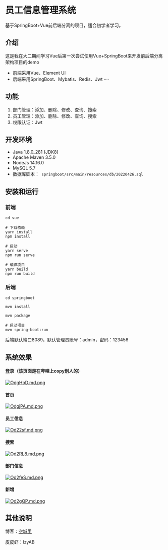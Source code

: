 # 员工信息管理系统

基于SpringBoot+Vue前后端分离的项目，适合初学者学习。

## 介绍

这是我在大二期间学习Vue后第一次尝试使用Vue+SpringBoot来开发前后端分离架构项目的demo

- 前端采用Vue、Element UI
- 后端采用SpringBoot、Mybatis、Redis、Jwt ····

## 功能

1. 部门管理：添加、删除、修改、查询、搜索
2. 员工管理：添加、删除、修改、查询、搜索
3. 权限认证：Jwt

## 开发环境

- Java 1.8.0_281 (JDK8)
- Apache Maven 3.5.0
- NodeJs 14.16.0
- MySQL 5.7
- 数据库脚本：` springboot/src/main/resources/db/20220426.sql`

## 安装和运行

### 前端

```
cd vue

# 下载依赖
yarn install
npm install

# 启动
yarn serve
npm run serve

# 编译项目
yarn build
npm run build
```

### 后端

```
cd springboot

mvn install

mvn package

# 启动项目
mvn spring-boot:run
```

后端默认端口8089，默认管理员账号：admin，密码：123456

## 系统效果

#### 登录（该页面是在哔哩上copy别人的）

[![OdgHbD.md.png](https://s1.ax1x.com/2022/05/11/OdgHbD.md.png)](https://imgtu.com/i/OdgHbD)

#### 首页

[![OdgjPA.md.png](https://s1.ax1x.com/2022/05/11/OdgjPA.md.png)](https://imgtu.com/i/OdgjPA)

#### 员工信息

[![Od22sf.md.png](https://s1.ax1x.com/2022/05/11/Od22sf.md.png)](https://imgtu.com/i/Od22sf)

#### 搜索

[![Od2RL8.md.png](https://s1.ax1x.com/2022/05/11/Od2RL8.md.png)](https://imgtu.com/i/Od2RL8)

#### 部门信息

[![Od2feS.md.png](https://s1.ax1x.com/2022/05/11/Od2feS.md.png)](https://imgtu.com/i/Od2feS)

#### 新增

[![Od2gQP.md.png](https://s1.ax1x.com/2022/05/11/Od2gQP.md.png)](https://imgtu.com/i/Od2gQP)



## 其他说明

博客：[空城里](https://www.ilzya.com/)

皮皮虾：lzyAB